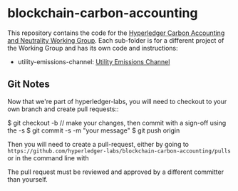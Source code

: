 # blockchain-carbon-accounting

This repository contains the code for the [Hyperledger Carbon Accounting and Neutrality Working Group](https://wiki.hyperledger.org/display/CASIG/Carbon+Accounting+and+Certification+Working+Group).  Each
sub-folder is for a different project of the Working Group and has its own code and instructions:

 * utility-emissions-channel: [Utility Emissions Channel](https://wiki.hyperledger.org/display/CASIG/Utility+Emissions+Channel)

## Git Notes

Now that we're part of hyperledger-labs, you will need to checkout to your own branch and create pull requests::

 $ git checkout -b <your-branch>
 // make your changes, then commit with a sign-off using the -s
 $ git commit -s -m "your message"
 $ git push origin <your-branch>

Then you will need to create a pull-request, either by going to `https://github.com/hyperledger-labs/blockchain-carbon-accounting/pulls` or in the command line with


The pull request must be reviewed and approved by a different committer than yourself. 
